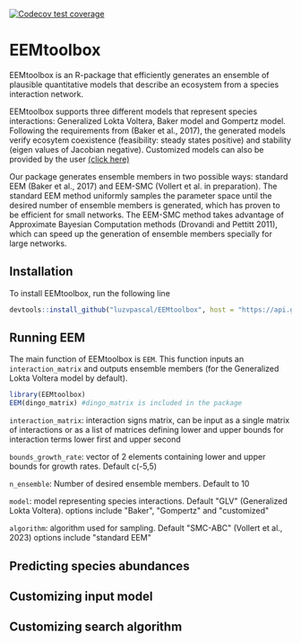 <!-- badges: start -->
  [![Codecov test coverage](https://codecov.io/gh/luzvpascal/EEMtoolbox/branch/main/graph/badge.svg)](https://app.codecov.io/gh/luzvpascal/EEMtoolbox?branch=main)
  <!-- badges: end -->

# EEMtoolbox
EEMtoolbox is an R-package that efficiently generates an ensemble of plausible quantitative models that describe an ecosystem from a species interaction network. 

EEMtoolbox supports three different models that represent species interactions: Generalized Lokta Voltera, Baker model and Gompertz model. Following the requirements from (Baker et al., 2017), the generated models verify ecosytem coexistence (feasibility: steady states positive) and stability (eigen values of Jacobian negative). Customized models can also be provided by the user [(click here)](#customizing-input-model)

Our package generates ensemble members in two possible ways: standard EEM (Baker et al., 2017) and EEM-SMC (Vollert et al. in preparation). The standard EEM method uniformly samples the parameter space until the desired number of ensemble members is generated, which has proven to be efficient for small networks. The EEM-SMC method takes advantage of Approximate Bayesian Computation methods (Drovandi and Pettitt 2011), which can speed up the generation of ensemble members specially for large networks.

## Installation
To install EEMtoolbox, run the following line
``` r
devtools::install_github("luzvpascal/EEMtoolbox", host = "https://api.github.com")
```

## Running EEM
The main function of EEMtoolbox is `EEM`. This function inputs an `interaction_matrix` and outputs ensemble members (for the Generalized Lokta Voltera model by default).
```r
library(EEMtoolbox)
EEM(dingo_matrix) #dingo_matrix is included in the package
```

`interaction_matrix`: interaction signs matrix, can be input as a single matrix of interactions or as a list of matrices defining lower and upper bounds for interaction terms lower first and upper second

`bounds_growth_rate`: vector of 2 elements containing lower and upper bounds for growth rates. Default c(-5,5)

`n_ensemble`: Number of desired ensemble members. Default to 10

`model`: model representing species interactions. Default "GLV" (Generalized Lokta Voltera). options include "Baker", "Gompertz" and "customized"

`algorithm`: algorithm used for sampling. Default "SMC-ABC" (Vollert et al., 2023) options include "standard EEM"

## Predicting species abundances 

## Customizing input model 

## Customizing search algorithm
